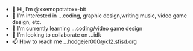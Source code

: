 - 👋 Hi, I’m @xxemopotatoxx-bit
- 👀 I’m interested in ...coding, graphic design,writing music, video game design, etc.
- 🌱 I’m currently learning ...coding/video game design
- 💞️ I’m looking to collaborate on ...idk
- 📫 How to reach me ...hodgejer000@k12.sfisd.org

<!---
xxemopotatoxx-bit/xxemopotatoxx-bit is a ✨ special ✨ repository because its `README.md` (this file) appears on your GitHub profile.
You can click the Preview link to take a look at your changes.
--->
